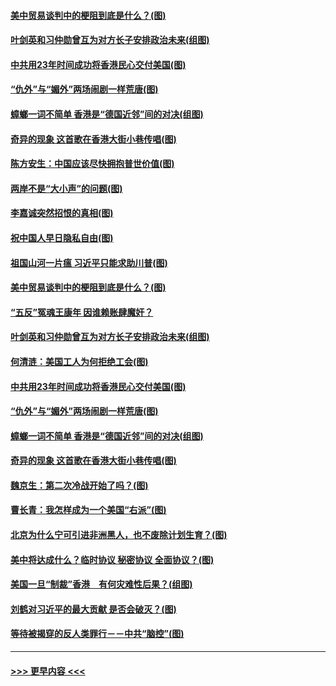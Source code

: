 #### [美中贸易谈判中的梗阻到底是什么？(图)](../pages/p4/907791.md?t=09190433) 
#### [叶剑英和习仲勋曾互为对方长子安排政治未来(组图)](../pages/p4/907786.md?t=09190433) 
#### [中共用23年时间成功将香港民心交付美国(图)](../pages/p4/907698.md?t=09190433) 
#### [“仇外”与“媚外”两场闹剧一样荒唐(图)](../pages/p4/907689.md?t=09190433) 
#### [蟑螂一词不简单 香港是“德国近邻”间的对决(组图)](../pages/p4/907618.md?t=09190433) 
#### [奇异的现象 这首歌在香港大街小巷传唱(图)](../pages/p4/907583.md?t=09190433) 
#### [陈方安生：中国应该尽快拥抱普世价值(图)](../pages/p4/907826.md?t=09190433) 
#### [两岸不是“大小声”的问题(图)](../pages/p4/907825.md?t=09190433) 
#### [李嘉诚突然招恨的真相(图)](../pages/p4/907799.md?t=09190433) 
#### [祝中国人早日隐私自由(图)](../pages/p4/907797.md?t=09190433) 
#### [祖国山河一片瘟 习近平只能求助川普(图)](../pages/p4/907796.md?t=09190433) 
#### [美中贸易谈判中的梗阻到底是什么？(图)](../pages/p4/907791.md?t=09190433) 
#### [“五反”冤魂王康年 因谁赖账肆魔奸？](../pages/p4/907787.md?t=09190433) 
#### [叶剑英和习仲勋曾互为对方长子安排政治未来(组图)](../pages/p4/907786.md?t=09190433) 
#### [何清涟：美国工人为何拒绝工会(图)](../pages/p4/907701.md?t=09190433) 
#### [中共用23年时间成功将香港民心交付美国(图)](../pages/p4/907698.md?t=09190433) 
#### [“仇外”与“媚外”两场闹剧一样荒唐(图)](../pages/p4/907689.md?t=09190433) 
#### [蟑螂一词不简单 香港是“德国近邻”间的对决(组图)](../pages/p4/907618.md?t=09190433) 
#### [奇异的现象 这首歌在香港大街小巷传唱(图)](../pages/p4/907583.md?t=09190433) 
#### [魏京生：第二次冷战开始了吗？(图)](../pages/p4/907581.md?t=09190433) 
#### [曹长青：我怎样成为一个美国“右派”(图)](../pages/p4/907580.md?t=09190433) 
#### [北京为什么宁可引进非洲黑人，也不废除计划生育？(图)](../pages/p4/907577.md?t=09190433) 
#### [美中将达成什么？临时协议 秘密协议 全面协议？(图)](../pages/p4/907576.md?t=09190433) 
#### [美国一旦“制裁”香港　有何灾难性后果？(组图)](../pages/p4/907575.md?t=09190433) 
#### [刘鹤对习近平的最大贡献 是否会破灭？(图)](../pages/p4/907509.md?t=09190433) 
#### [等待被揭穿的反人类罪行－－中共“脑控”(图)](../pages/p4/907167.md?t=09190433) 

----
#### [ >>> 更早内容 <<< ](../indexes/p4-earlier.md)
